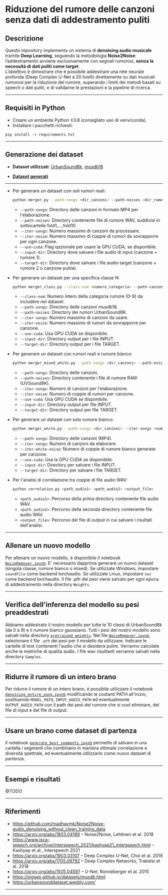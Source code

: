 
# Riduzione del rumore delle canzoni senza dati di addestramento puliti

## Descrizione

Questo repository implementa un sistema di **denoising audio musicale** tramite **Deep Learning**, seguendo la metodologia **Noise2Noise**: l’addestramento avviene esclusivamente con segnali rumorosi, **senza la necessità di dati puliti come target**.  
L’obiettivo è dimostrare che è possibile addestrare una rete neurale profonda (Deep Complex U-Net a 20 livelli) direttamente su dati musicali rumorosi per la riduzione del rumore, superando i limiti dei metodi basati su speech o dati puliti, e di validarne le prestazioni e la pipeline di ricerca.

---

## Requisiti in Python

- Creare un ambiente Python ≥3.8 (consigliato uso di venv/conda).  
- Installare i pacchetti richiesti:

```
pip install -r requirements.txt
```

---

## Generazione dei dataset

* **Dataset utilizzati**: [UrbanSound8k](https://urbansounddataset.weebly.com/urbansound8k.html), [musdb18](https://sigsep.github.io/datasets/musdb.html)

* **[Dataset generati](LinkDatasetKaggle.md)**

---

- Per generare un dataset con soli rumori reali:

    ```bash
    python merger.py --path-songs <dir_canzoni> --path-noises <dir_rumori> --iter-songs <num_canzoni> --iter-noise <num_rumori_per_canzone> --use-cuda --input-dir <dir_output_input> --target-dir <dir_output_target>
    ```

    - `--path-songs`: Directory delle canzoni in formato MP4 per l'elaborazione.
    - `--path-noises`: Directory contenente file di rumore WAV, suddivisi in sottocartelle fold1,...,fold10.
    - `--iter-songs`: Numero massimo di canzoni da processare.
    - `--iter-noise`: Numero massimo di coppie di rumori da sovrapporre per ogni canzone.
    - `--use-cuda`: Flag opzionale per usare la GPU CUDA, se disponibile.
    - `--input-dir`: Directory dove salvare i file audio di input (canzone + rumore 1).
    - `--target-dir`: Directory dove salvare i file audio target (canzone + rumore 2 o canzone pulita).

- Per generare un dataset per una specifica classe N:

    ```bash
    python merger_class.py --class-num <numero_categoria> --path-canzoni <dir_canzoni> --path-rumori <dir_rumori> --iter-songs <num_canzoni> --iter-noise <num_rumori_per_canzone> --use-cuda --input-dir <dir_output_input> --target-dir <dir_output_target>
    ```
    - `--class-num`: Numero intero della categoria rumore (0-9) da includere nel dataset.
    - `--path-songs`: Directory delle canzoni musdb18.
    - `--path-noises`: Directory dei rumori UrbanSound8K.
    - `--iter-songs`: Numero massimo di canzoni da usare.
    - `--iter-noise`: Numero massimo di rumori da sovrapporre per canzone.
    - `--use-cuda`: Usa GPU CUDA se disponibile.
    - `--input-dir`: Directory output per i file INPUT.
    - `--target-dir`: Directory output per i file TARGET.

- Per generare un dataset con rumori reali e rumore bianco:

    ```bash
    python merger_mixed_white.py --path-songs <dir_canzoni> --path-noises <dir_rumori> --iter-songs <num_canzoni> --iter-noise <num_rumori_per_canzone> --use-cuda --input-dir <dir_output_input> --target-dir <dir_output_target>
    ```

    - `--path-songs`: Directory delle canzoni.
    - `--path-noises`: Directory contenente i file di rumore RAW (UVSound8K).
    - `--iter-songs`: Numero di canzoni per l'elaborazione.
    - `--iter-noise`: Numero di coppie di rumori per canzone.
    - `--use-cuda`: Usa GPU CUDA se disponibile.
    - `--input-dir`: Directory output per file INPUT.
    - `--target-dir`: Directory output per file TARGET.

- Per generare un dataset con solo rumore bianco:

    ```bash
    python merger_white.py --path-songs <dir_canzoni> --iter-songs <num_canzoni> --iter-white-noise <num_rumori_bianchi_per_canzone> --use-cuda --input-dir <dir_output_input> --target-dir <dir_output_target>
    ```

    - `--path-songs`: Directory delle canzoni (MP4).
    - `--iter-songs`: Numero di canzoni da elaborare.
    - `--iter-white-noise`: Numero di coppie di rumore bianco generate per canzone.
    - `--use-cuda`: Usa la GPU CUDA se disponibile.
    - `--input-dir`: Directory per salvare i file INPUT.
    - `--target-dir`: Directory per salvare i file TARGET.

- Per l'analisi di correlazione tra coppie di file audio WAV:

    ```bash
    python correlation.py <path_audio1> <path_audio2> <output_file>
    ```

    - `<path_audio1>`: Percorso della prima directory contenente file audio WAV.
    - `<path_audio2>`: Percorso della seconda directory contenente file audio WAV.
    - `<output_file>`: Percorso del file di output in cui salvare i risultati dell'analisi.

---

## Allenare un nuovo modello

Per allenare un nuovo modello, è disponibile il notebook [`NoiseRemover.ipynb`](NoiseRemover.ipynb). E' necessario dapprima generare un nuovo dataset (singola classe, rumore bianco o mixed). Se utilizzate Windows, impostare `soundfile` come backend torchaudio. Se utilizzate Linux, impostare `sox` come backend torchaudio. Il file .pth dei pesi viene salvato per ogni epoca di addestramento nella directory `Weights`.

---

## Verifica dell'inferenza del modello su pesi preaddestrati

Abbiamo addestrato il nostro modello per tutte le 10 classi di UrbanSound8k (da 0 a 9) e il rumore bianco gaussiano. Tutti i pesi del nostro modello sono salvati nella directory [`pretrained weights`](pretrained_weights).
Nel file [`NoiseRemover.ipynb`](NoiseRemover.ipynb), selezionare il file `.pth` dei pesi per il modello da utilizzare. Indicare le cartelle di test contenenti l'audio che si desidera pulire. Verranno calcolate anche le metriche di qualità audio. I file wav risultanti verranno salvati nella directory `Samples`.

---

## Ridurre il rumore di un intero brano

Per ridurre il rumore di un intero brano, è possibile utilizzare il notebook [`denoising_entire_song.ipynb`](scripts\denoising_entire_song.ipynb) modificando le costanti PATH all'inizio, sostituendo `MODEL_PATH`, `INPUT_AUDIO_PATH` ed eventualmente `OUTPUT_AUDIO_PATH` con il path dei pesi del rumore che si vuol eliminare, del file di input e del file di output.

---

## Usare un brano come dataset di partenza

Il notebook [`generate_best_segments.ipynb`](scripts\generate_best_segments.ipynb) permette di salvare in una cartella i segmenti che combinano in maniera ottimale correlazione e diversità spettrale, ed eventualmente utilizzarlo come nuovo dataset di partenza.

---

## Esempi e risultati

@TODO

---

## Riferimenti

- https://github.com/madhavmk/Noise2Noise-audio_denoising_without_clean_training_data
- https://arxiv.org/abs/1803.04189 – Noise2Noise, Lehtinen et al. 2018
- https://www.isca-speech.org/archive/interspeech_2021/kashyap21_interspeech.html – Kashyap et al., Interspeech 2021
- https://arxiv.org/abs/1903.03107 – Deep Complex U-Net, Choi et al. 2019
- https://arxiv.org/abs/1705.09792 – Deep Complex Networks, Trabelsi et al. 2018
- https://arxiv.org/abs/1505.04597 – U-Net, Ronneberger et al. 2015
- https://sigsep.github.io/datasets/musdb.html
- https://urbansounddataset.weebly.com/

---

